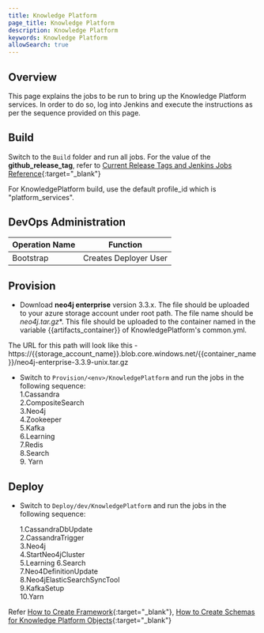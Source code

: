 ```yaml
---
title: Knowledge Platform
page_title: Knowledge Platform
description: Knowledge Platform
keywords: Knowledge Platform
allowSearch: true
--- 
```


## Overview
This page explains the jobs to be run to bring up the Knowledge Platform services. In order to do so, log into Jenkins and execute the instructions as per the sequence provided on this page.

## Build

Switch to the `Build` folder and run all jobs. For the value of the **github_release_tag**, refer to [Current Release Tags and Jenkins Jobs Reference](developer-docs/server-installation/current_release_tags_n_jenkins_jobs){:target="_blank"}

For KnowledgePlatform build, use the default profile_id which is "platform_services".

## DevOps Administration

| Operation Name | Function              |
| -------------- | --------------------- |
| Bootstrap      | Creates Deployer User |

## Provision

*   Download **neo4j enterprise** version 3.3.x. The file should be uploaded to your azure storage account under root path. The file name should be **neo4j*.tar.gz**. This file should be uploaded to the container named in the variable {{artifacts_container}} of KnowledgePlatform's common.yml.

The URL for this path will look like this - https://{{storage_account_name}}.blob.core.windows.net/{{container_name}}/neo4j-enterprise-3.3.9-unix.tar.gz

*   Switch to `Provision/<env>/KnowledgePlatform` and run the jobs in the following sequence:   
    1.Cassandra   
    2.CompositeSearch   
    3.Neo4j   
    4.Zookeeper   
    5.Kafka   
    6.Learning   
    7.Redis   
    8.Search   
    9. Yarn   

## Deploy

*   Switch to `Deploy/dev/KnowledgePlatform` and run the jobs in the following sequence:  

    1.CassandraDbUpdate  
    2.CassandraTrigger  
    3.Neo4j  
    4.StartNeo4jCluster   
    5.Learning
    6.Search   
    7.Neo4DefinitionUpdate  
    8.Neo4jElasticSearchSyncTool   
    9.KafkaSetup   
    10.Yarn  


Refer [How to Create Framework](developer-docs/how-to-guide/how_to_create_framework_in_sunbird){:target="_blank"}, [How to Create Schemas for Knowledge Platform Objects](developer-docs/server-installation/knowledge-platform-object-schema){:target="_blank"}
